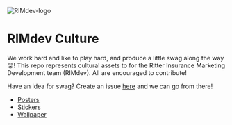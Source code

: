 ![RIMdev-logo](https://user-images.githubusercontent.com/6231956/101047280-b6c53c80-354f-11eb-9c9e-01af1bfc3ea6.png)

# RIMdev Culture

We work hard and like to play hard, and produce a little swag along the way 😜! This repo represents cultural assets to for the Ritter Insurance Marketing Development team (RIMdev). All are encouraged to contribute! 

Have an idea for swag? Create an issue [here](https://github.com/ritterim/culture/issues) and we can go from there!

- [Posters](/RIMdev/posters)
- [Stickers](/RIMdev/stickers)
- [Wallpaper](/RIMdev/wallpapers)
